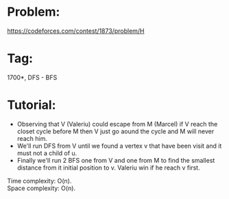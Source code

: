 # Problem: 
https://codeforces.com/contest/1873/problem/H
# Tag: 
1700*, DFS - BFS
# Tutorial:
  - Observing that V (Valeriu) could escape from M (Marcel) if V reach the closet cycle before M then V just go aound the cycle and M will never reach him.
  - We'll run DFS from V until we found a vertex v that have been visit and it must not a child of u.
  - Finally we'll run 2 BFS one from V and one from M to find the smallest distance from it initial position to v. Valeriu win if he reach v first.

Time complexity: O(n).<br>
Space complexity: O(n).
